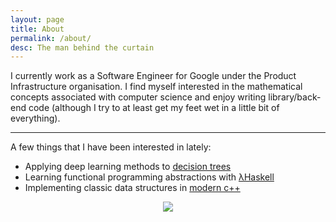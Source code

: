 ```yaml
---
layout: page
title: About
permalink: /about/
desc: The man behind the curtain
---
```


I currently work as a Software Engineer for Google under the Product Infrastructure organisation.  I find myself interested in the mathematical concepts
associated with computer science and enjoy writing library/back-end code (although I try to
at least get my feet wet in a little bit of everything).

<hr />

A few things that I have been interested in lately:

* Applying deep learning methods to [decision trees](https://github.com/Quinny/DecisionForest)
* Learning functional programming abstractions with
[λHaskell](https://www.haskell.org)
* Implementing classic data structures in [modern c++](/blog/)

<div style="width:30%;text-align:center;margin:0 auto; ">
<img src="{{site.file}}/images/me.jpg" />
</div>
